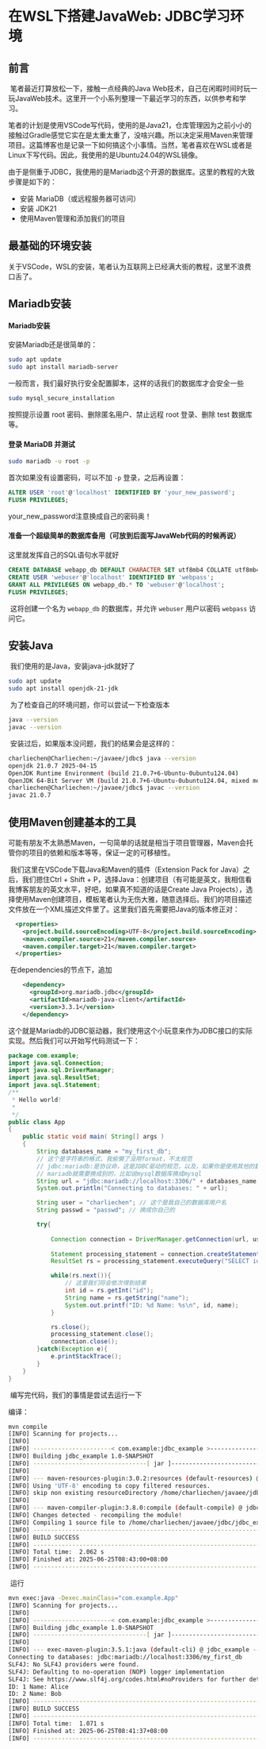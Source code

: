 # 在WSL下搭建JavaWeb: JDBC学习环境

## 前言

​	笔者最近打算放松一下，接触一点经典的Java Web技术，自己在闲暇时间时玩一玩JavaWeb技术。这里开一个小系列整理一下最近学习的东西，以供参考和学习。

​	笔者的计划是使用VSCode写代码，使用的是Java21，仓库管理因为之前小小的接触过Gradle感觉它实在是太重太重了，没啥兴趣。所以决定采用Maven来管理项目。这篇博客也是记录一下如何搞这个小事情。当然，笔者喜欢在WSL或者是Linux下写代码。因此，我使用的是Ubuntu24.04的WSL镜像。

​	由于是侧重于JDBC，我使用的是Mariadb这个开源的数据库。这里的教程的大致步骤是如下的：

- 安装 MariaDB（或远程服务器可访问）
- 安装 JDK21
- 使用Maven管理和添加我们的项目

## 最基础的环境安装

关于VSCode，WSL的安装，笔者认为互联网上已经满大街的教程，这里不浪费口舌了。

## Mariadb安装

#### Mariadb安装

安装Mariadb还是很简单的：

```bash
sudo apt update
sudo apt install mariadb-server
```

一般而言，我们最好执行安全配置脚本，这样的话我们的数据库才会安全一些

```bash
sudo mysql_secure_installation
```

按照提示设置 root 密码、删除匿名用户、禁止远程 root 登录、删除 test 数据库等。

#### 登录 MariaDB 并测试

```bash
sudo mariadb -u root -p
```

首次如果没有设置密码，可以不加 `-p` 登录，之后再设置：

```sql
ALTER USER 'root'@'localhost' IDENTIFIED BY 'your_new_password'; 
FLUSH PRIVILEGES;
```

your_new_password注意换成自己的密码奥！

#### 准备一个超级简单的数据库备用（可放到后面写JavaWeb代码的时候再说）

这里就发挥自己的SQL语句水平就好

```sql
CREATE DATABASE webapp_db DEFAULT CHARACTER SET utf8mb4 COLLATE utf8mb4_unicode_ci;
CREATE USER 'webuser'@'localhost' IDENTIFIED BY 'webpass';
GRANT ALL PRIVILEGES ON webapp_db.* TO 'webuser'@'localhost';
FLUSH PRIVILEGES;
```

​	这将创建一个名为 `webapp_db` 的数据库，并允许 `webuser` 用户以密码 `webpass` 访问它。

## 安装Java

​	我们使用的是Java，安装java-jdk就好了

```bash
sudo apt update
sudo apt install openjdk-21-jdk
```

​	为了检查自己的环境问题，你可以尝试一下检查版本

```bash
java --version
javac --version
```

​	安装过后，如果版本没问题，我们的结果会是这样的：

```bash
charliechen@Charliechen:~/javaee/jdbc$ java --version
openjdk 21.0.7 2025-04-15
OpenJDK Runtime Environment (build 21.0.7+6-Ubuntu-0ubuntu124.04)
OpenJDK 64-Bit Server VM (build 21.0.7+6-Ubuntu-0ubuntu124.04, mixed mode, sharing)
charliechen@Charliechen:~/javaee/jdbc$ javac --version
javac 21.0.7
```

## 使用Maven创建基本的工具

​	可能有朋友不太熟悉Maven，一句简单的话就是相当于项目管理器，Maven会托管你的项目的依赖和版本等等，保证一定的可移植性。

​	我们这里在VSCode下载Java和Maven的插件（Extension Pack for Java）之后，我们摁住Ctrl + Shift + P，选择Java：创建项目（有可能是英文，我相信看我博客朋友的英文水平，好吧，如果真不知道的话是Create Java Projects），选择使用Maven创建项目，模板笔者认为无伤大雅，随意选择后。我们的项目描述文件放在一个XML描述文件里了。这里我们首先需要把Java的版本修正对：

```xml
  <properties>
    <project.build.sourceEncoding>UTF-8</project.build.sourceEncoding>
    <maven.compiler.source>21</maven.compiler.source>
    <maven.compiler.target>21</maven.compiler.target>
  </properties>
```

​	在dependencies的节点下，追加

```xml
    <dependency>
      <groupId>org.mariadb.jdbc</groupId>
      <artifactId>mariadb-java-client</artifactId>
      <version>3.3.1</version>
    </dependency>
```

​	这个就是Mariadb的JDBC驱动器，我们使用这个小玩意来作为JDBC接口的实际实现。然后我们可以开始写代码测试一下：

```java
package com.example;
import java.sql.Connection;
import java.sql.DriverManager;
import java.sql.ResultSet;
import java.sql.Statement;
/**
 * Hello world!
 *
 */
public class App 
{
    public static void main( String[] args )
    {
        String databases_name = "my_first_db";
        // 这个是字符串的格式，我偷懒了没用format，不太规范
        // jdbc:mariadb:是协议命，这是JDBC驱动的规范，以及，如果你是使用其他的数据库，
        // mariadb就需要换成别的，比如说mysql数据库换成mysql
        String url = "jdbc:mariadb://localhost:3306/" + databases_name;
        System.out.println("Connecting to databases: " + url);

        String user = "charliechen"; // 这个是我自己的数据库用户名
        String passwd = "passwd"; // 换成你自己的

        try{
      
            Connection connection = DriverManager.getConnection(url, user, passwd);
            
            Statement processing_statement = connection.createStatement();
            ResultSet rs = processing_statement.executeQuery("SELECT id, name FROM users");

            while(rs.next()){
            	// 这里我们将会依次得到结果
                int id = rs.getInt("id");
                String name = rs.getString("name");
                System.out.printf("ID: %d Name: %s\n", id, name);
            }

            rs.close();
            processing_statement.close();
            connection.close();
        }catch(Exception e){
            e.printStackTrace();
        }
    }
}
```

​	编写完代码，我们的事情是尝试去运行一下

编译：

```bash
mvn compile
[INFO] Scanning for projects...
[INFO] 
[INFO] ----------------------< com.example:jdbc_example >----------------------
[INFO] Building jdbc_example 1.0-SNAPSHOT
[INFO] --------------------------------[ jar ]---------------------------------
[INFO] 
[INFO] --- maven-resources-plugin:3.0.2:resources (default-resources) @ jdbc_example ---
[INFO] Using 'UTF-8' encoding to copy filtered resources.
[INFO] skip non existing resourceDirectory /home/charliechen/javaee/jdbc/jdbc_example/src/main/resources
[INFO] 
[INFO] --- maven-compiler-plugin:3.8.0:compile (default-compile) @ jdbc_example ---
[INFO] Changes detected - recompiling the module!
[INFO] Compiling 1 source file to /home/charliechen/javaee/jdbc/jdbc_example/target/classes
[INFO] ------------------------------------------------------------------------
[INFO] BUILD SUCCESS
[INFO] ------------------------------------------------------------------------
[INFO] Total time:  2.062 s
[INFO] Finished at: 2025-06-25T08:43:00+08:00
[INFO] ------------------------------------------------------------------------
```

​	运行

```bash
mvn exec:java -Dexec.mainClass="com.example.App"
[INFO] Scanning for projects...
[INFO] 
[INFO] ----------------------< com.example:jdbc_example >----------------------
[INFO] Building jdbc_example 1.0-SNAPSHOT
[INFO] --------------------------------[ jar ]---------------------------------
[INFO] 
[INFO] --- exec-maven-plugin:3.5.1:java (default-cli) @ jdbc_example ---
Connecting to databases: jdbc:mariadb://localhost:3306/my_first_db
SLF4J: No SLF4J providers were found.
SLF4J: Defaulting to no-operation (NOP) logger implementation
SLF4J: See https://www.slf4j.org/codes.html#noProviders for further details.
ID: 1 Name: Alice
ID: 2 Name: Bob
[INFO] ------------------------------------------------------------------------
[INFO] BUILD SUCCESS
[INFO] ------------------------------------------------------------------------
[INFO] Total time:  1.071 s
[INFO] Finished at: 2025-06-25T08:41:37+08:00
[INFO] ------------------------------------------------------------------------
```


